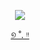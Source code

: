 <div align="center">

![](https://64.media.tumblr.com/08cb6597dbb4e0fda48e927e37f7fbf5/498e54aeeab2f84e-8e/s1280x1920/6b7ed33db19052c3d6dc2a320b10c65164c9834e.gifv)

[୭ ˚. ᵎᵎ](https://www.tumblr.com/mabeaute)
